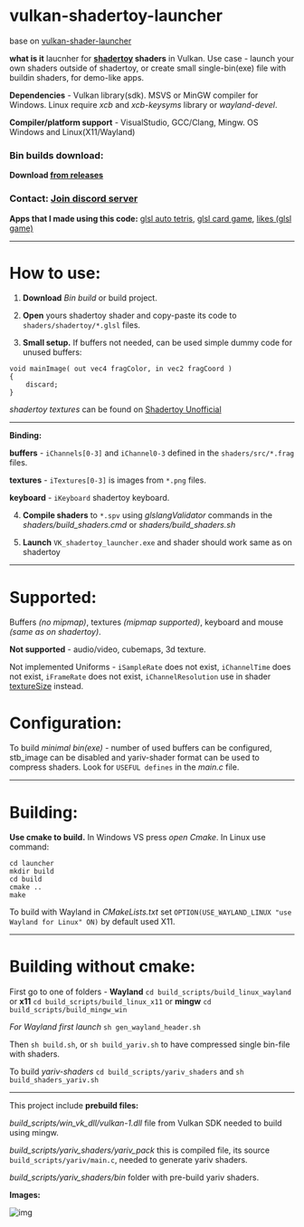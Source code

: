# vulkan-shadertoy-launcher

base on [vulkan-shader-launcher](https://github.com/danilw/vulkan-shader-launcher)

**what is it** laucnher for **[shadertoy](https://www.shadertoy.com/) shaders** in Vulkan. Use case - launch your own shaders outside of shadertoy, or create small single-bin(exe) file with buildin shaders, for demo-like apps.

**Dependencies** - Vulkan library(sdk). MSVS or MinGW compiler for Windows. Linux require *xcb* and *xcb-keysyms* library or *wayland-devel*.

**Compiler/platform support** - VisualStudio, GCC/Clang, Mingw. OS Windows and Linux(X11/Wayland)

### **Bin builds** download:

**Download [from releases](https://github.com/danilw/vulkan-shadertoy-launcher/releases)**

### Contact: [**Join discord server**](https://discord.gg/JKyqWgt)

**Apps that I made using this code:** [glsl auto tetris](https://www.pouet.net/prod.php?which=85052), [glsl card game](https://www.pouet.net/prod.php?which=84806), [likes (glsl game)](https://www.pouet.net/prod.php?which=84805)

___
# How to use:

1. **Download** *Bin build* or build project.

2. **Open** yours shadertoy shader and copy-paste its code to `shaders/shadertoy/*.glsl` files.

3. **Small setup.** If buffers not needed, can be used simple dummy code for unused buffers:
```
void mainImage( out vec4 fragColor, in vec2 fragCoord )
{
    discard;
}
```
*shadertoy textures* can be found on [Shadertoy Unofficial](https://shadertoyunofficial.wordpress.com/2019/07/23/shadertoy-media-files/)

___
**Binding:** 

**buffers** - `iChannels[0-3]` and `iChannel0-3` defined in the `shaders/src/*.frag` files.

**textures** - `iTextures[0-3]` is images from `*.png` files.

**keyboard** - `iKeyboard` shadertoy keyboard.

4. **Compile shaders** to `*.spv` using *glslangValidator* commands in the *shaders/build_shaders.cmd* or *shaders/build_shaders.sh*

5. **Launch** `VK_shadertoy_launcher.exe` and shader should work same as on shadertoy

___
# Supported:

Buffers *(no mipmap)*, textures *(mipmap supported)*, keyboard and mouse *(same as on shadertoy)*.

**Not supported** - audio/video, cubemaps, 3d texture.

Not implemented Uniforms - `iSampleRate` does not exist, `iChannelTime` does not exist, `iFrameRate` does not exist, `iChannelResolution` use in shader [textureSize](https://www.khronos.org/registry/OpenGL-Refpages/gl4/html/textureSize.xhtml) instead.

# Configuration:

To build *minimal bin(exe)* - number of used buffers can be configured, stb_image can be disabled and yariv-shader format can be used to compress shaders. Look for `USEFUL defines` in the *main.c* file.

___
# Building:

**Use cmake to build.** In Windows VS press *open Cmake*. In Linux use command:
```
cd launcher
mkdir build
cd build
cmake ..
make
```
To build with Wayland in *CMakeLists.txt* set `OPTION(USE_WAYLAND_LINUX "use Wayland for Linux" ON)` by default used X11.

___
# Building without cmake:

First go to one of folders - **Wayland** `cd build_scripts/build_linux_wayland` or **x11** `cd build_scripts/build_linux_x11` or **mingw** `cd build_scripts/build_mingw_win`

*For Wayland first launch* `sh gen_wayland_header.sh`

Then `sh build.sh`, or `sh build_yariv.sh` to have compressed single bin-file with shaders.

To build *yariv-shaders* `cd build_scripts/yariv_shaders` and `sh build_shaders_yariv.sh`

___
This project include **prebuild files:**

*build_scripts/win_vk_dll/vulkan-1.dll* file from Vulkan SDK needed to build using mingw.

*build_scripts/yariv_shaders/yariv_pack* this is compiled file, its source `build_scripts/yariv/main.c`, needed to generate yariv shaders.

*build_scripts/yariv_shaders/bin* folder with pre-build yariv shaders.

**Images:** 

![img](https://danilw.github.io/GLSL-howto/vulkan_sh_launcher/shatertoy_launcher/img.png)


